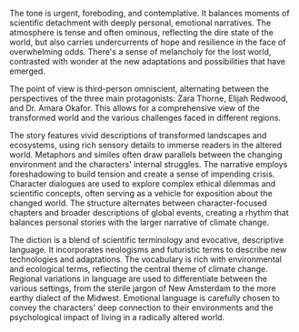 
<tone>The tone is urgent, foreboding, and contemplative. It balances moments of scientific detachment with deeply personal, emotional narratives. The atmosphere is tense and often ominous, reflecting the dire state of the world, but also carries undercurrents of hope and resilience in the face of overwhelming odds. There's a sense of melancholy for the lost world, contrasted with wonder at the new adaptations and possibilities that have emerged.</tone>

<pov>The point of view is third-person omniscient, alternating between the perspectives of the three main protagonists: Zara Thorne, Elijah Redwood, and Dr. Amara Okafor. This allows for a comprehensive view of the transformed world and the various challenges faced in different regions.</pov>

<litdev>The story features vivid descriptions of transformed landscapes and ecosystems, using rich sensory details to immerse readers in the altered world. Metaphors and similes often draw parallels between the changing environment and the characters' internal struggles. The narrative employs foreshadowing to build tension and create a sense of impending crisis. Character dialogues are used to explore complex ethical dilemmas and scientific concepts, often serving as a vehicle for exposition about the changed world. The structure alternates between character-focused chapters and broader descriptions of global events, creating a rhythm that balances personal stories with the larger narrative of climate change.</litdev>

<lexchoice>The diction is a blend of scientific terminology and evocative, descriptive language. It incorporates neologisms and futuristic terms to describe new technologies and adaptations. The vocabulary is rich with environmental and ecological terms, reflecting the central theme of climate change. Regional variations in language are used to differentiate between the various settings, from the sterile jargon of New Amsterdam to the more earthy dialect of the Midwest. Emotional language is carefully chosen to convey the characters' deep connection to their environments and the psychological impact of living in a radically altered world.</lexchoice>
